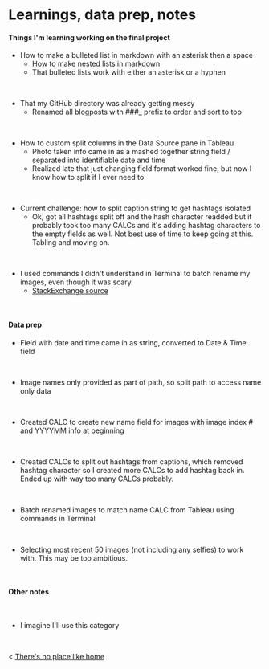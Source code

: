 # Learnings, data prep, notes

#### Things I'm learning working on the final project

* How to make a bulleted list in markdown with an asterisk then a space
    * How to make nested lists in markdown
    * That bulleted lists work with either an asterisk or a hyphen

&nbsp;
* That my GitHub directory was already getting messy
    * Renamed all blogposts with ###_ prefix to order and sort to top
    
&nbsp;
* How to custom split columns in the Data Source pane in Tableau
    * Photo taken info came in as a mashed together string field / separated into identifiable date and time
    * Realized late that just changing field format worked fine, but now I know how to split if I ever need to

&nbsp;
* Current challenge: how to split caption string to get hashtags isolated
    * Ok, got all hashtags split off and the hash character readded but it probably took too many CALCs and it's adding hashtag characters to the empty fields as well. Not best use of time to keep going at this. Tabling and moving on.
    
&nbsp;
* I used commands I didn't understand in Terminal to batch rename my images, even though it was scary.
    * [StackExchange source](https://apple.stackexchange.com/questions/236213/renaming-files-names-in-bulk-any-smarter-solution)
    
    
    
&nbsp; &nbsp; &nbsp; &nbsp;


#### Data prep
* Field with date and time came in as string, converted to Date & Time field

&nbsp;
* Image names only provided as part of path, so split path to access name only data

&nbsp;
* Created CALC to create new name field for images with image index # and YYYYMM info at beginning

&nbsp;
* Created CALCs to split out hashtags from captions, which removed hashtag character so I created more CALCs to add hashtag back in. Ended up with way too many CALCs probably.

&nbsp;
* Batch renamed images to match name CALC from Tableau using commands in Terminal

&nbsp;
* Selecting most recent 50 images (not including any selfies) to work with. This may be too ambitious.



&nbsp; &nbsp; &nbsp; &nbsp;

#### Other notes

&nbsp;
* I imagine I'll use this category


  &nbsp; &nbsp; &nbsp; &nbsp;
  

< [There's no place like home](./index.md)
